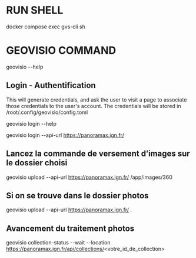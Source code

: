# RUN SHELL
docker compose exec gvs-cli sh

# GEOVISIO COMMAND
geovisio --help

## Login - Authentification
This will generate credentials, and ask the user to visit a page to associate those credentials to the user's account.
The credentials will be stored in /root/.config/geovisio/config.toml

geovisio login --help

geovisio login --api-url https://panoramax.ign.fr/


## Lancez la commande de versement d’images sur le dossier choisi
geovisio upload --api-url https://panoramax.ign.fr/ /app/images/360
## Si on se trouve dans le dossier photos
geovisio upload --api-url https://panoramax.ign.fr/ .

## Avancement du traitement photos
geovisio collection-status --wait --location https://panoramax.ign.fr/api/collections/<votre_id_de_collection>